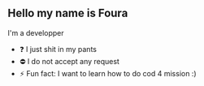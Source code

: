 ## Hello my name is Foura

I'm a  developper 



- ❓ I  just shit in my pants
- ⛔ I do not accept any request
- ⚡ Fun fact: I want to learn how to do cod 4 mission :)









